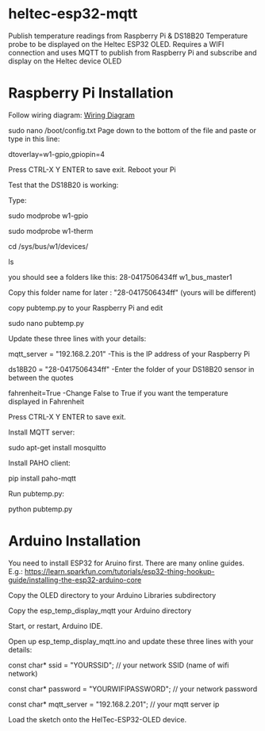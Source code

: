 # heltec-esp32-mqtt
Publish temperature readings from Raspberry Pi &amp; DS18B20 Temperature probe to be displayed on the Heltec ESP32 OLED. Requires a WIFI connection and uses MQTT to publish from Raspberry Pi and subscribe and display on the Heltec device OLED

# Raspberry Pi Installation

Follow wiring diagram: <a href="http://goo.gl/zYhm6f">Wiring Diagram</a>

sudo nano /boot/config.txt 
Page down to the bottom of the file and paste or type in this line:

dtoverlay=w1-gpio,gpiopin=4

Press CTRL-X Y ENTER to save exit. 
Reboot your Pi

Test that the DS18B20 is working:

Type:
 
sudo modprobe w1-gpio

sudo modprobe w1-therm

cd /sys/bus/w1/devices/

ls 

you should see a folders like this:
28-0417506434ff  w1_bus_master1

Copy this folder name for later  : "28-0417506434ff" (yours will be different)

copy pubtemp.py to your Raspberry Pi and edit

sudo nano pubtemp.py

Update these three lines with your details:


mqtt_server = "192.168.2.201" -This is the IP address of your Raspberry Pi

ds18B20 = "28-0417506434ff"   -Enter the folder of your DS18B20 sensor in between the quotes

fahrenheit=True  			          -Change False to True if you want the temperature displayed in Fahrenheit


Press CTRL-X Y ENTER to save exit. 

Install MQTT server:

sudo apt-get install mosquitto

Install PAHO client:

pip install paho-mqtt

Run pubtemp.py:

python pubtemp.py

# Arduino Installation

You need to install ESP32 for Aruino first. There are many online guides. E.g.: https://learn.sparkfun.com/tutorials/esp32-thing-hookup-guide/installing-the-esp32-arduino-core

Copy the OLED directory to your Arduino Libraries subdirectory

Copy the esp_temp_display_mqtt your Arduino directory 

Start, or restart, Arduino IDE.

Open up esp_temp_display_mqtt.ino and update these three lines with your details:


const char* ssid     = "YOURSSID";          // your network SSID (name of wifi network)

const char* password = "YOURWIFIPASSWORD";     // your network password

const char* mqtt_server = "192.168.2.201"; // your mqtt server ip


Load the sketch onto the HelTec-ESP32-OLED device. 







